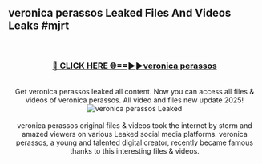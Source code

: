 ## veronica perassos Leaked Files And Videos Leaks #mjrt
<br>
<div align="center">
<h3><a href="https://watchclip.my.id/veronica perassos" rel="nofollow">🔴 CLICK HERE 🌐==►►veronica perassos</a></h3>
<br>
Get veronica perassos leaked all content. Now you can access all files & videos of veronica perassos. All video and files new update 2025!
<br>
<a href="https://watchclip.my.id/veronica perassos" rel="nofollow" data-target="animated-image.originalLink"><img src="https://i.ibb.co.com/WyWwxjT/player-gif2.gif" alt="veronica perassos Leaked" style="max-width: 100%; display: inline-block;" data-target="animated-image.originalImage"></a>
<br><br>
veronica perassos original files & videos took the internet by storm and amazed viewers on various Leaked social media platforms. veronica perassos, a young and talented digital creator, recently became famous thanks to this interesting files & videos.
</div>
<br>